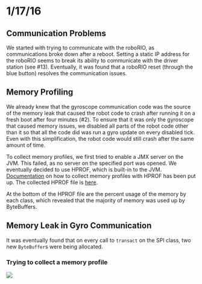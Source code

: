 # 1/17/16
## Communication Problems
We started with trying to communicate with the roboRIO, as communications broke down after a reboot. Setting a static IP address for the roboRIO seems to break its ability to communicate with the driver station (see #13). Eventually, it was found that a roboRIO reset (through the blue button) resolves the communication issues.

## Memory Profiling
We already knew that the gyroscope communication code was the source of the memory leak that caused the robot code to crash after running it on a fresh boot after four minutes (#2). To ensure that it was only the gyroscope that caused memory issues, we disabled all parts of the robot code other than it so that all the code did was run a gyro update on every disabled tick. Even with this simplification, the robot code would still crash after the same amount of time.

To collect memory profiles, we first tried to enable a JMX server on the JVM. This failed, as no server on the specified port was opened. We eventually decided to use HPROF, which is built-in to the JVM. [Documentation](http://team846.github.io/software-docs/performance/memory-profiling/) on how to collect memory profiles with HPROF has been put up. The collected HPROF file is [here](1-17-16/java.hprof.txt).

At the bottom of the HPROF file are the percent usage of the memory by each class, which revealed that the majority of memory was used up by ByteBuffers.

## Memory Leak in Gyro Communication
It was eventually found that on every call to `transact` on the SPI class, two new `ByteBuffer`s were being allocated.

### Trying to collect a memory profile
![](http://lynbrookrobotics.info/piwigo/_data/i/upload/2016/01/18/20160118190252-162bbb3c-me.jpg)
